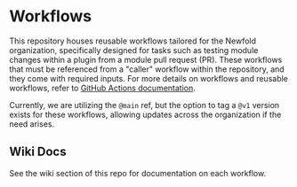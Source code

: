 # Workflows
This repository houses reusable workflows tailored for the Newfold organization, specifically designed for tasks such as testing module changes within a plugin from a module pull request (PR). These workflows that must be referenced from a "caller" workflow within the repository, and they come with required inputs. For more details on workflows and reusable workflows, refer to [GitHub Actions documentation](https://docs.github.com/en/actions/using-workflows/reusing-workflows).

Currently, we are utilizing the `@main` ref, but the option to tag a `@v1` version exists for these workflows, allowing updates across the organization if the need arises.

## Wiki Docs

See the wiki section of this repo for documentation on each workflow.